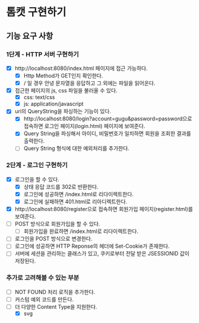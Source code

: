 # 톰캣 구현하기

## 기능 요구 사항

### 1단계 - HTTP 서버 구현하기

- [X] http://localhost:8080/index.html 페이지에 접근 가능하다.
  - [X] Http Method가 GET인지 확인한다.
  - [X] / 일 경우 안녕 문자열을 응답하고 그 외에는 파일을 읽어온다. 
- [X] 접근한 페이지의 js, css 파일을 불러올 수 있다.
  - [X] css: text/css
  - [X] js: application/javascript
- [X] uri의 QueryString을 파싱하는 기능이 있다.
  - [X] http://localhost:8080/login?account=gugu&password=password으로 접속하면 로그인 페이지(login.html) 페이지에 보여준다.
  - [X] Query String을 파싱해서 아이디, 비밀번호가 일치하면 회원을 조회한 결과를 출력한다.
  - [ ] Query String 형식에 대한 예외처리를 추가한다. 

### 2단계 - 로그인 구현하기

- [X] 로그인을 할 수 있다. 
  - [X] 상태 응답 코드를 302로 반환한다. 
  - [X] 로그인에 성공하면 /index.html로 리다이렉트한다.
  - [X] 로그인에 실패하면 401.html로 리아디렉트한다.
- [X] http://localhost:8080/register으로 접속하면 회원가입 페이지(register.html)를 보여준다.
- [ ] POST 방식으로 회원가입을 할 수 있다. 
  - [ ] 회원가입을 완료하면 /index.html로 리다이렉트한다.
- [ ] 로그인을 POST 방식으로 변경한다.
- [ ] 로그인에 성공하면 HTTP Reponse의 헤더에 Set-Cookie가 존재한다.
- [ ] 서버에 세션을 관리하는 클래스가 있고, 쿠키로부터 전달 받은 JSESSIONID 값이 저장된다.

### 추가로 고려해볼 수 있는 부분

- [ ] NOT FOUND 처리 로직을 추가한다. 
- [ ] 커스텀 예외 코드를 만든다. 
- [ ] 더 다양한 Content Type을 지원한다. 
  - [X] svg
